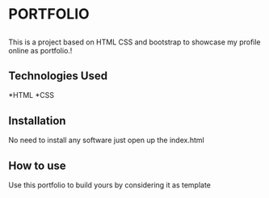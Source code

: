 # PORTFOLIO
## 
This is a project based on HTML CSS and bootstrap to showcase my profile online as portfolio.!
## Technologies Used
*HTML
*CSS
## Installation
No need to install any software just open up the index.html
## How to use
Use this portfolio to build yours by considering it as template
